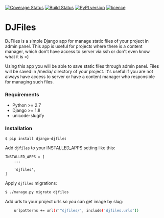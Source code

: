 [![Coverage Status](https://coveralls.io/repos/github/luminousmen/djfiles/badge.svg?branch=master)](https://coveralls.io/github/luminousmen/djfiles?branch=master)
[![Build Status](https://travis-ci.org/luminousmen/djfiles.svg?branch=master)](https://travis-ci.org/luminousmen/djfiles)
[![PyPI version](https://badge.fury.io/py/django-djfiles.svg)](https://badge.fury.io/py/django-djfiles)
[![licence](https://camo.githubusercontent.com/bcd5e9b1f7f3f648ca97add1262d43b0e31d25ec/687474703a2f2f696d672e736869656c64732e696f2f62616467652f6c6963656e73652d4253442d627269676874677265656e2e737667)](https://github.com/luminousmen/djfiles/blob/master/LICENCE)

DJFiles
=====

DJFiles is a simple Django app for manage static files of your project in admin panel. This app is useful for projects where there is a content manager, which don't have access to server via ssh or don't even know what it is =)

Using this app you will be able to save static files through admin panel. Files will be saved in /media/ directory of your project. It's useful if you are not always have access to server or have a content manager who responsible for managing such files.

### Requirements

* Python >= 2.7
* Django >= 1.8
* unicode-slugify

### Installation

```bash
$ pip install django-djfiles
```

Add ```djfiles``` to your INSTALLED_APPS setting like this:

```
INSTALLED_APPS = [
    ...

    'djfiles',
]
```

Apply ```djfiles``` migrations:

```bash
$ ./manage.py migrate djfiles
```

Add urls to your project urls so you can get image by slug:

```bash
    urlpatterns += url(r'^djfiles/', include('djfiles.urls'))
```
